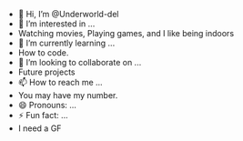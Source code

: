 - 👋 Hi, I’m @Underworld-del
- 👀 I’m interested in ...
- Watching movies, Playing games, and I like being indoors
- 🌱 I’m currently learning ...
- How to code.
- 💞️ I’m looking to collaborate on ...
- Future projects
- 📫 How to reach me ...
- You may have my number.
- 😄 Pronouns: ...
- ⚡ Fun fact: ...
- I need a GF

<!---
Underworld-del/Underworld-del is a ✨ special ✨ repository because its `README.md` (this file) appears on your GitHub profile.
You can click the Preview link to take a look at your changes.
--->
